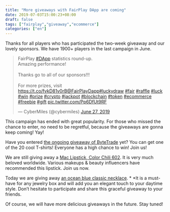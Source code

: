 ```yaml
---
title: "More giveaways with FairPlay DApp are coming"
date: 2019-07-03T15:00:23+08:00
draft: false
tags: ["fairplay","giveaway","ecommerce"] 
categories: ["en"] 
---
```


Thanks for all players who has participated the two-week giveaway and our lovely sponsors. We have 1900+ players in the last campaign in June.

<blockquote class="twitter-tweet" data-lang="en"><p lang="en" dir="ltr">FairPlay <a href="https://twitter.com/hashtag/DApp?src=hash&amp;ref_src=twsrc%5Etfw">#DApp</a> statistics round-up.<br>Amazing performance! <br><br>Thanks go to all of our sponsors!!!<br><br>For more prizes, visit <a href="https://t.co/fvkD81v0rB">https://t.co/fvkD81v0rB</a><a href="https://twitter.com/FairPlayDApp?ref_src=twsrc%5Etfw">@FairPlayDapp</a><a href="https://twitter.com/hashtag/luckydraw?src=hash&amp;ref_src=twsrc%5Etfw">#luckydraw</a> <a href="https://twitter.com/hashtag/fair?src=hash&amp;ref_src=twsrc%5Etfw">#fair</a> <a href="https://twitter.com/hashtag/raffle?src=hash&amp;ref_src=twsrc%5Etfw">#raffle</a> <a href="https://twitter.com/hashtag/luck?src=hash&amp;ref_src=twsrc%5Etfw">#luck</a> <a href="https://twitter.com/hashtag/win?src=hash&amp;ref_src=twsrc%5Etfw">#win</a> <a href="https://twitter.com/hashtag/prize?src=hash&amp;ref_src=twsrc%5Etfw">#prize</a> <a href="https://twitter.com/hashtag/crypto?src=hash&amp;ref_src=twsrc%5Etfw">#crypto</a> <a href="https://twitter.com/hashtag/jackpot?src=hash&amp;ref_src=twsrc%5Etfw">#jackpot</a> <a href="https://twitter.com/hashtag/blockchain?src=hash&amp;ref_src=twsrc%5Etfw">#blockchain</a> <a href="https://twitter.com/hashtag/token?src=hash&amp;ref_src=twsrc%5Etfw">#token</a> <a href="https://twitter.com/hashtag/ecommerce?src=hash&amp;ref_src=twsrc%5Etfw">#ecommerce</a> <a href="https://twitter.com/hashtag/freebie?src=hash&amp;ref_src=twsrc%5Etfw">#freebie</a> <a href="https://twitter.com/hashtag/gift?src=hash&amp;ref_src=twsrc%5Etfw">#gift</a> <a href="https://t.co/Pp6DfUt9RF">pic.twitter.com/Pp6DfUt9RF</a></p>&mdash; CyberMiles (@cybermiles) <a href="https://twitter.com/cybermiles/status/1144240060310544384?ref_src=twsrc%5Etfw">June 27, 2019</a></blockquote>
<script async src="https://platform.twitter.com/widgets.js" charset="utf-8"></script>

This campaign has ended with great popularity. For those who missed the chance to enter, no need to be regretful, because the giveaways are gonna keep coming! Yay!

Have you entered [the ongoing giveaway of ByteTrade](https://www.fairplaydapp.com/v1/play.html?contract=0xCb3D10567172f261fbdd455e11eA1735c7b258fa) yet? You can get one of the 20 cool T-shirts! Everyone has a high chance to win! Join us!

We are still giving away a [Mac Lipstick, Color Chili 602](https://www.fairplaydapp.com/v1/play.html?contract=0x758E67ed66DB63c67A3309d707BeD63b55A5Ac7b). It is very much beloved worldwide. Various makeups & beauty influencers have recommended this lipstick. Join us now.

Today we are giving away [an ocean blue classic necklace](https://www.fairplaydapp.com/v1/play.html?contract=0x32f986068e508AeE5c6D3E589a89907Bd833052D). * *It is a must-have for any jewelry box and will add you an elegant touch to your daytime style. Don’t hesitate to participate and share this graceful giveaway to your friends.

Of course, we will have more delicious giveaways in the future. Stay tuned!
